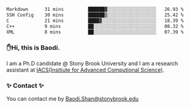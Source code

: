 <!--START_SECTION:waka-->

```txt
Markdown      31 mins         ██████▓░░░░░░░░░░░░░░░░░░   26.93 %
SSH Config    30 mins         ██████▒░░░░░░░░░░░░░░░░░░   25.42 %
C             21 mins         ████▓░░░░░░░░░░░░░░░░░░░░   18.39 %
C++           9 mins          ██░░░░░░░░░░░░░░░░░░░░░░░   08.32 %
XML           8 mins          ██░░░░░░░░░░░░░░░░░░░░░░░   07.39 %
```

<!--END_SECTION:waka-->

### ✋Hi, this is Baodi. 

I am a Ph.D candidate @ Stony Brook University and I am a research assistant at [IACS(Insitiute for Advanced Computional Science)](https://iacs.stonybrook.edu/).

### ✨ Contact ✨

You can contact me by [Baodi.Shan@stonybrook.edu](mailto:Baodi.Shan@stonybrook.edu)





<!--
[![Anurag's GitHub stats](https://github-readme-stats.vercel.app/api?username=lwshanbd&theme=jolly&show_icons=true&count_private=true&include_all_commits=true)](https://github.com/anuraghazra/github-readme-stats)
**lwshanbd/lwshanbd** is a ✨ _special_ ✨ repository because its `README.md` (this file) appears on your GitHub profile.

Here are some ideas to get you started:

- 🔭 I’m currently working on ...
- 🌱 I’m currently learning ...
- 👯 I’m looking to collaborate on ...
- 🤔 I’m looking for help with ...
- 💬 Ask me about ...
- 📫 How to reach me: ...
- 😄 Pronouns: ...
- ⚡ Fun fact: ...
-->
